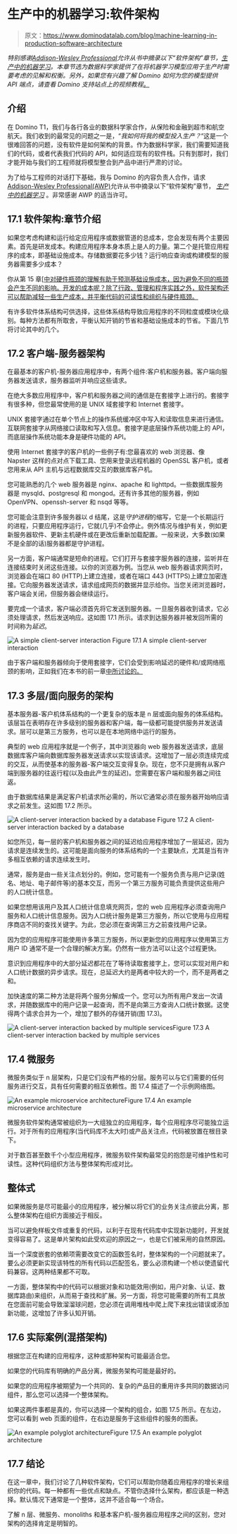 # 生产中的机器学习:软件架构

> 原文：<https://www.dominodatalab.com/blog/machine-learning-in-production-software-architecture>

*特别感谢[Addison-Wesley Professional](http://www.informit.com/store/machine-learning-in-production-developing-and-optimizing-9780134116549?utm_source=Referral&utm_medium=DominoLabs&utm_campaign=Kelleher)允许从书中摘录以下“软件架构”章节，[生产中的机器学习](http://www.informit.com/store/machine-learning-in-production-developing-and-optimizing-9780134116549?utm_source=Referral&utm_medium=DominoLabs&utm_campaign=Kelleher)。本章节选为数据科学家提供了在将机器学习模型应用于生产时需要考虑的见解和权衡。另外，如果您有兴趣了解 Domino 如何为您的模型提供 API 端点，请查看 Domino 支持站点上的视频教程[。](https://support.dominodatalab.com/hc/en-us/articles/360021394232)*

## 介绍

在 Domino T1，我们与各行各业的数据科学家合作，从保险和金融到超市和航空航天。我们收到的最常见的问题之一是，“*我如何将我的模型投入生产？*“这是一个很难回答的问题，没有软件是如何架构的背景。作为数据科学家，我们需要知道我们的代码，或者代表我们代码的 API，如何适应现有的软件栈。只有到那时，我们才能开始与我们的工程师就将模型整合到产品中进行严肃的讨论。

为了给与工程师的对话打下基础，我与 Domino 的内容负责人合作，请求[Addison-Wesley Professional(AWP)](https://www.pearson.com/us/higher-education/series/Addison-Wesley-Professional-Computing-Series/334583.html)允许从书中摘录以下“软件架构”章节， *[生产中的机器学习](http://www.informit.com/store/machine-learning-in-production-developing-and-optimizing-9780134116549?utm_source=Referral&utm_medium=DominoLabs&utm_campaign=Kelleher)* 。非常感谢 AWP 的适当许可。

## 17.1 软件架构:章节介绍

如果您考虑构建和运行给定应用程序或数据管道的总成本，您会发现有两个主要因素。首先是研发成本。构建应用程序本身本质上是人的力量。第二个是托管应用程序的成本，即基础设施成本。存储数据要花多少钱？运行响应查询或构建模型的服务器需要多少成本？

你从第 15 章[[中对硬件瓶颈的理解有助于预测基础设施成本，因为避免不同的瓶颈会产生不同的影响。开发的成本呢？除了行政、管理和程序实践之外，软件架构还可以帮助减轻一些生产成本，并平衡代码的可读性和组织与硬件瓶颈。](http://www.informit.com/store/machine-learning-in-production-developing-and-optimizing-9780134116549?utm_source=Referral&utm_medium=DominoLabs&utm_campaign=Kelleher)

有许多软件体系结构可供选择，这些体系结构导致应用程序的不同粒度或模块化级别。每种方法都有所取舍，平衡认知开销的节省和基础设施成本的节省。下面几节将讨论其中的几个。

## 17.2 客户端-服务器架构

在最基本的客户机-服务器应用程序中，有两个组件:客户机和服务器。客户端向服务器发送请求，服务器监听并响应这些请求。

在绝大多数应用程序中，客户机和服务器之间的通信是在套接字上进行的。套接字有很多种，但您最常使用的是 UNIX 域套接字和 Internet 套接字。

UNIX 套接字通过在单个节点上的操作系统缓冲区中写入和读取信息来进行通信。互联网套接字从网络接口读取和写入信息。套接字是底层操作系统功能上的 API，而底层操作系统功能本身是硬件功能的 API。

使用 Internet 套接字的客户机的一些例子有:您最喜欢的 web 浏览器、像 Napster 这样的点对点下载工具、您用来登录远程机器的 OpenSSL 客户机，或者您用来从 API 主机与远程数据库交互的数据库客户机。

您可能熟悉的几个 web 服务器是 nginx、apache 和 lighttpd。一些数据库服务器是 mysqld、postgresql 和 mongod。还有许多其他的服务器，例如 OpenVPN、openssh-server 和 nsqd 等等。

您可能会注意到许多服务器以 d 结尾，这是*守护进程*的缩写，它是一个长期运行的进程，只要应用程序运行，它就(几乎)不会停止。例外情况与维护有关，例如更新服务器软件、更新主机硬件或在更改后重新加载配置。一般来说，大多数(如果不是全部的话)服务器都是守护进程。

另一方面，客户端通常是短命的进程。它们打开与套接字服务器的连接，监听并在连接结束时关闭这些连接。以你的浏览器为例。当您从 web 服务器请求网页时，浏览器会在端口 80 (HTTP)上建立连接，或者在端口 443 (HTTPS)上建立加密连接。它向服务器发送请求，请求组成网页的数据并显示给你。当您关闭浏览器时，客户端会关闭，但服务器会继续运行。

要完成一个请求，客户端必须首先将它发送到服务器。一旦服务器收到请求，它必须处理请求，然后发送响应。这如图 17.1 所示。请求到达服务器并被发回所需的时间称为*延迟*。

![A simple client-server interaction](img/80304c938340fac23dd9bf9f268b147a.png) Figure 17.1 A simple client-server interaction

由于客户端和服务器倾向于使用套接字，它们会受到影响延迟的硬件和/或网络瓶颈的影响，正如我们在本书的前一章[中所讨论的。](http://www.informit.com/store/machine-learning-in-production-developing-and-optimizing-9780134116549?utm_source=Referral&utm_medium=DominoLabs&utm_campaign=Kelleher)

## 17.3 多层/面向服务的架构

基本服务器-客户机体系结构的一个更复杂的版本是 n 层或面向服务的体系结构。该层旨在表明存在许多级别的服务器和客户端，每一级都可能提供服务并发送请求。层可以是第三方服务，也可以是在本地网络中运行的服务。

典型的 web 应用程序就是一个例子，其中浏览器向 web 服务器发送请求，底层数据库客户端向数据库服务器发送请求以实现该请求。这增加了一层必须连续完成的交互，从而使基本的服务器-客户端交互变得复杂。现在，您不只是拥有从客户端到服务器的往返行程(以及由此产生的延迟)。您需要在客户端和服务器之间往返。

由于数据库结果是满足客户机请求所必需的，所以它通常必须在服务器开始响应请求之前发生。这如图 17.2 所示。

![A client-server interaction backed by a database](img/cd9f2dad24fd15d9ac6dea01379f1454.png) Figure 17.2 A client-server interaction backed by a database

如您所见，每一层的客户机和服务器之间的延迟给应用程序增加了一层延迟，因为请求是连续发生的。这可能是面向服务的体系结构的一个主要缺点，尤其是当有许多相互依赖的请求连续发生时。

通常，服务是由一些关注点划分的。例如，您可能有一个服务负责与用户记录(姓名、地址、电子邮件等)的基本交互，而另一个第三方服务可能负责提供这些用户的人口统计信息。

如果您想用该用户及其人口统计信息填充网页，您的 web 应用程序必须查询用户服务和人口统计信息服务。因为人口统计服务是第三方服务，所以它使用与应用程序商店不同的查找关键字。为此，您必须在查询第三方之前查找用户记录。

因为您的应用程序可能使用许多第三方服务，所以更新您的应用程序以使用第三方用户 ID 通常不是一个合理的解决方案。仍然有一些方法可以让这个过程更快。

意识到应用程序中的大部分延迟都花在了等待读取套接字上，您可以实现对用户和人口统计数据的异步请求。现在，总延迟大约是两者中较大的一个，而不是两者之和。

加快速度的第二种方法是将两个服务分解成一个。您可以为所有用户发出一次请求，并随数据库中的用户记录一起查询，而不是向第三方查询人口统计数据。这使得两个请求合并为一个，增加了额外的存储开销(图 17.3)。

![A client-server interaction backed by multiple services](img/e120af0b047e886b37559101b3024bf5.png)Figure 17.3 A client-server interaction backed by multiple services

## 17.4 微服务

微服务类似于 n 层架构，只是它们没有严格的分层。服务可以与它们需要的任何服务进行交互，具有任何需要的相互依赖性。图 17.4 描述了一个示例网络图。

![An example microservice architecture](img/eabc4d2a0e9bafe62d66450e029b6aa2.png)Figure 17.4 An example microservice architecture

微服务软件架构通常被组织为一大组独立的应用程序，每个应用程序尽可能独立运行。对于所有的应用程序(当代码库不太大时)或产品关注点，代码被放置在根目录下。

对于数百甚至数千个小型应用程序，微服务软件架构最常见的抱怨是可维护性和可读性。这种代码组织方法与整体架构形成对比。

## 整体式

如果微服务是尽可能最小的应用程序，被分解以将它们的业务关注点彼此分离，那么整体架构在组织方面接近于相反。

当可以避免样板文件或重复的代码，以利于在现有代码库中实现新功能时，开发就变得容易了。这是单片架构如此受欢迎的原因之一，也是它们被采用的自然原因。

当一个深度嵌套的依赖项需要改变它的函数签名时，整体架构的一个问题就来了。要么必须更新实现该特性的所有代码以匹配签名，要么必须构建一个桥以使遗留代码兼容。这两种结果都不可取。

一方面，整体架构中的代码可以根据对象和功能效用(例如，用户对象、认证、数据库路由)来组织，从而易于查找和扩展。另一方面，将您可能需要的所有工具放在您面前可能会导致溜溜球问题，您必须在调用堆栈中爬上爬下来找出错误或添加新功能，这增加了许多认知开销。

## 17.6 实际案例(混搭架构)

根据您正在构建的应用程序，这种或那种架构可能最适合您。

如果您的代码库有明确的产品分离，微服务架构可能是最好的。

如果您的应用程序被期望为一个共同的、复杂的产品目的重用许多共同的数据访问组件，那么您可以选择一个整体架构。

如果这两件事都是真的，你可以选择一个架构的组合，如图 17.5 所示。在左边，您可以看到 web 页面的组件，在右边是服务于这些组件的服务的图表。

![An example polyglot architecture](img/567f94cd8d18b2a3f4c948988cd12e01.png)Figure 17.5 An example polyglot architecture

## 17.7 结论

在这一章中，我们讨论了几种软件架构，它们可以帮助你随着应用程序的增长来组织你的代码。每一种都有一些优点和缺点。不管你选择什么架构，都应该是一种选择。默认情况下通常是一个整体，这并不适合每一个场合。

了解 n 层、微服务、monoliths 和基本客户机-服务器应用程序之间的区别，您对架构的选择肯定是明智的。